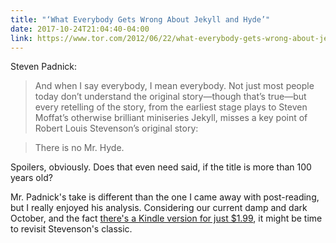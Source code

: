 ```yaml
---
title: "‘What Everybody Gets Wrong About Jekyll and Hyde’"
date: 2017-10-24T21:04:40-04:00
link: https://www.tor.com/2012/06/22/what-everybody-gets-wrong-about-jekyll-and-hyde/
---
```

Steven Padnick: 

> And when I say everybody, I mean everybody. Not just most people today don’t understand the original story—though that’s true—but every retelling of the story, from the earliest stage plays to Steven Moffat’s otherwise brilliant miniseries Jekyll, misses a key point of Robert Louis Stevenson’s original story:

> There is no Mr. Hyde.

Spoilers, obviously. Does that even need said, if the title is more than 100 years old? 

Mr. Padnick's take is different than the one I came away with post-reading, but I really enjoyed his analysis. Considering our current damp and dark October, and the fact [there's a Kindle version for just $1.99](http://a.co/hj8AxEe), it might be time to revisit Stevenson's classic. 
